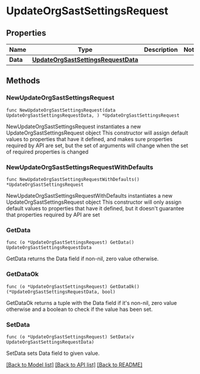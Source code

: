 # UpdateOrgSastSettingsRequest

## Properties

Name | Type | Description | Notes
------------ | ------------- | ------------- | -------------
**Data** | [**UpdateOrgSastSettingsRequestData**](UpdateOrgSastSettingsRequestData.md) |  | 

## Methods

### NewUpdateOrgSastSettingsRequest

`func NewUpdateOrgSastSettingsRequest(data UpdateOrgSastSettingsRequestData, ) *UpdateOrgSastSettingsRequest`

NewUpdateOrgSastSettingsRequest instantiates a new UpdateOrgSastSettingsRequest object
This constructor will assign default values to properties that have it defined,
and makes sure properties required by API are set, but the set of arguments
will change when the set of required properties is changed

### NewUpdateOrgSastSettingsRequestWithDefaults

`func NewUpdateOrgSastSettingsRequestWithDefaults() *UpdateOrgSastSettingsRequest`

NewUpdateOrgSastSettingsRequestWithDefaults instantiates a new UpdateOrgSastSettingsRequest object
This constructor will only assign default values to properties that have it defined,
but it doesn't guarantee that properties required by API are set

### GetData

`func (o *UpdateOrgSastSettingsRequest) GetData() UpdateOrgSastSettingsRequestData`

GetData returns the Data field if non-nil, zero value otherwise.

### GetDataOk

`func (o *UpdateOrgSastSettingsRequest) GetDataOk() (*UpdateOrgSastSettingsRequestData, bool)`

GetDataOk returns a tuple with the Data field if it's non-nil, zero value otherwise
and a boolean to check if the value has been set.

### SetData

`func (o *UpdateOrgSastSettingsRequest) SetData(v UpdateOrgSastSettingsRequestData)`

SetData sets Data field to given value.



[[Back to Model list]](../README.md#documentation-for-models) [[Back to API list]](../README.md#documentation-for-api-endpoints) [[Back to README]](../README.md)


